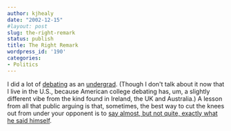 ```yaml
---
author: kjhealy
date: "2002-12-15"
#layout: post
slug: the-right-remark
status: publish
title: The Right Remark
wordpress_id: '190'
categories:
- Politics
---
```


I did a lot of [debating](http://www.debating.net/irishtimes/timeindv.htm) as an [undergrad](http://www.ucc.ie). (Though I don't talk about it now that I live in the U.S., because American college debating has, um, a slightly different vibe from the kind found in Ireland, the UK and Australia.) A lesson from all that public arguing is that, sometimes, the best way to cut the knees out from under your opponent is to [say almost, but not quite, exactly what he said himself](http://atrios.blogspot.com/2002_12_08_atrios_archive.html#90052414 "Eschaton - Middle 'C' on the Mighty Casio").
